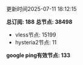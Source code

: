 更新时间2025-07-11 18:12:15

**总订阅: 188**
**总节点: 38498**
- vless节点: 15199
- hysteria2节点: 11

**google ping有效节点: 133**
